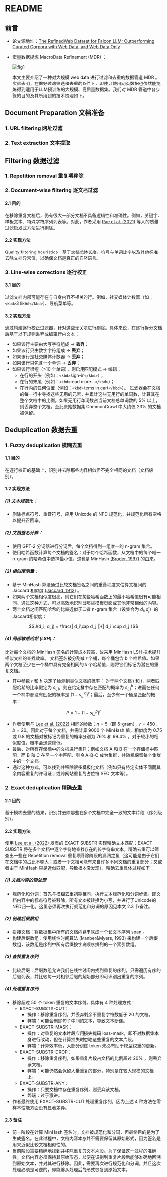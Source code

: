 # README

## 前言

- 论文源地址：[The RefinedWeb Dataset for Falcon LLM: Outperforming Curated Corpora with Web Data, and Web Data Only](https://arxiv.org/abs/2306.01116)

- 宏量数据提炼 MacroData Refinement (MDR) ：

  ![fig1](figs/1.png)

  本文主要介绍了一种对大规模 web data 进行过滤和去重的数据管道 MDR 。实验表明，在做好过滤筛选和去重的条件下，即使只使用网页数据也依然能提炼得到适用于LLM预训练的大规模、高质量数据集。我们对 MDR 管道中各步骤的目的及其所用到的技术梳理如下。

## Document Preparation 文档准备

### 1. URL filtering 网址过滤

### 2. Text extraction 文本提取

## Filtering 数据过滤

### 1. Repetition removal 重复项移除

### 2. Document-wise filtering 逐文档过滤

#### 2.1 目的

在移除重复文档后，仍有很大一部分文档不具备逻辑性和准确性。例如，关键字、样板文本、特殊字符序列列表等。对此，作者采用 [Rae et al. (2021)](https://arxiv.org/abs/2112.11446) 等人的质量过滤启发式方法进行剔除。

#### 2.2 实现方法

Quality filtering heuristics：基于文档总体长度、符号与单词比率以及其他标准去除文档异常值，以确保文档是真正的自然语言。

### 3. Line-wise corrections 逐行校正

#### 3.1 目的

过滤文档内部可能存在与自身内容不相关的行。例如，社交媒体计数器（如：`<kbd>`3 likes`</kbd>`）、导航菜单等。

#### 3.2 实现方法

通过构建逐行校正过滤器，针对这些无关项进行剔除。具体来说，在逐行拆分文档后基于以下规则丢弃或编辑行内文本：

- 如果该行主要由大写字符组成 $\rightarrow$ **丢弃**；
- 如果该行只由数字字符组成 $\rightarrow$ **丢弃**；
- 如果该行是社交媒体计数器 $\rightarrow$ **丢弃**；
- 如果该行只包含一个单词 $\rightarrow$ **丢弃**；
- 如果该行很短（$\le$10 个单词），则启用匹配模式 $\rightarrow$ 编辑：
  - 在行的开头（例如：`<kbd>`sign-in`</kbd>`）；
  - 在行的末尾（例如：`<kbd>`read more...`</kbd>`）；
  - 在行内的任何位置（例如：`<kbd>`items in cart`</kbd>`）。
    过滤器会在文档的每一行中寻找这些无用的元素，并累计这些无用行的单词数，计算其在整个文档中的比例。如果无用行单词数占当前文档总单词数的 5% 以上，则丢弃整个文档。至此原始数据集 CommonCrawl 中大约仅 23% 的文档被保留。

## Deduplication 数据去重

### 1. Fuzzy deduplication 模糊去重

#### 1.1 目的

在逐行校正的基础上，识别并去除那些内容相似但不完全相同的文档（文档级别）。

#### 1.2 实现方法

##### (1) 文本规范化：

- 删除标点符号、重音符号，应用 Unicode 的 NFD 规范化，并规范化所有空格以提升召回率。

##### (2) 文档签名计算：

- 使用 GPT-2 分词器进行分词后，每个文档得到一组唯一的 n-gram 集合。
- 使用哈希函数计算每个文档的签名：对于每个哈希函数，从文档中的每个唯一 n-gram 的哈希值中选择最小值，这也是 MinHash  [(Broder, 1997)](https://www.cs.princeton.edu/courses/archive/spring13/cos598C/broder97resemblance.pdf) 的由来。

##### (3) 相似度测量：

- 基于 MinHash 算法通过比较文档签名之间的重叠程度来估算文档间的 Jaccard 相似度 [(Jaccard, 1912)](https://biocomparison.ucoz.ru/_ld/0/92_jaccard_1912.pdf) 。
- 如果两个文档相似度很高，则它们在某些哈希函数上的最小哈希值很有可能相同。通过这种方式，可以高效地识别出那些模板页面或其他非常相似的内容。
- 两个文档之间匹配哈希的比率近似于二者 n-gram 集合（设集合为 $d_i, d_j$）的Jaccard相似度：

```math
J(d_i, d_j) = \frac{| d_i\cap d_j |}{| d_i \cup d_j|}
```

##### (4) 局部敏感哈希 (LSH)：

比对每个文档的 MinHash 签名的计算成本较高，故采用 MinHash LSH 技术提升相似文档的查找效率。
文档签名被分割成 $r$ 个桶，每个桶包含 $b$ 个哈希值。如果两个文档至少在一个桶中具有完全相同的 $b$ 个哈希值，则将它们标记为潜在的重复文档。

- 其中参数 $r$ 和 $b$ 决定了检测到类似文档的概率：
  对于两个文档 $i$ 和 $j$，两者匹配哈希的比率假定为 $s_{i, j}$，则在给定桶中存在匹配的概率为 $`s^{b}_{i, j}`$；进而在任何一个桶中都没有匹配的概率是 $`(1 - s^{b}_{i, j})^{r}`$；最后，至少有一个桶是匹配的概率：

```math
P = 1 - (1 - s^{b}_{i,j})^{r}
```
  
- 作者使用与 [Lee et al. (2022)](https://export.arxiv.org/pdf/2107.06499v2.pdf) 相同的参数：$`n=5`$（即 5-gram），$`r=450`$，$`b=20`$。因此对于每个文档，共需计算 9000 个 MinHash 值，相似度为 0.75 或 0.8 的文档对被标记为重复的概率分别为 76% 和 99.4% ，对于较小的相似度值，概率会迅速降低。
- 最后，对所有存储桶中的文档进行集群：例如文档 A 和 B 在一个存储桶中匹配，而 B 和 C 在另一个中匹配，则令 A-B-C 成为集群，并随机保留每个集群中的一个文档。
- 通过这种方式，可以找到并移除很多模板化文档（例如只有特定实体不同而其余内容重复的许可证；或跨网站重复的占位符 SEO 文本等）。

### 2. Exact deduplication 精确去重

#### 2.1 目的

基于模糊去重的结果，识别并去除那些在多个文档中完全一致的文本片段（序列级别）。

#### 2.2 实现方法

使用 [Lee et al. (2022)](https://export.arxiv.org/pdf/2107.06499v2.pdf) 发表的 EXACT SUBSTR 实现精确文本匹配：EXACT SUBSTR 将在多个文档中逐个字符地查找存在的长字符串文本。精确去重可以筛查出一些在 Repetition removal 重复项移除阶段的漏网之鱼（这可能是由于它们在文档中的占比不够大；或者一个文档可能有来自许多不同文档的重复部分；又或者由于 MinHash 只是近似匹配，导致根本没发现），精确去重具体过程如下：

##### (1) 文档内容的预处理

- 规范化和分词：首先与模糊去重初期相同，执行文本规范化和分词步骤。即文档内容中的标点符号被移除，所有文本被转换为小写，并进行了Unicode的NFD归一化。这里必须再次执行规范化和分词的原因见本文 2.3 节备注。

##### (2) 创建后缀数组

- 拼接文档：将数据集中所有的文档内容串联成一个长文本序列 span 。
- 构建后缀数组：使用线性时间算法 (Manber&Myers, 1993) 来构建一个后缀数组，该数组是序列中所有后缀按字典顺序排列的一个索引数组。

##### (3) 查找重复序列

- 比较后缀：后缀数组允许我们在线性时间内找到重复的序列，只需遍历有序的后缀列表，并比较每一对相邻后缀的起始部分即可识别出重复的序列。

##### (4) 处理重复序列

- 移除超过 50 个 token 重复的文本序列，具体有 4 种处理方式：
  - EXACT-SUBSTR-CUT：
    - 操作：移除重复序列，并丢弃剩余不重复字符数低于 20 的文档。
    - 弊端：可能会删除句子中间的文本，导致文本断连。
  - EXACT-SUBSTR-MASK：
    - 操作：对重复的文本片段应用损失掩码 loss-mask，即不对数据集本身进行改动，但在计算损失时忽略这些重复的文本片段。
    - 弊端：计算效率低，大部分训练 token 未必有助于模型权重的更新。
  - EXACT-SUBSTR-DROP：
    - 操作：移除重复序列，如果重复片段占文档的比例超过 20% ，则丢弃该文档。
    - 弊端：可能仍然会保留大量重复的部分，特别是在较大规模的文档上。
  - EXACT-SUBSTR-ANY：
    - 操作：只要文档中存在重复序列，则丢弃该文档。
    - 弊端：过于激进。
- 作者最终使用 EXACT-SUBSTR-CUT 处理重复序列，因为上述 4 种方法在零样本性能方面没有显著差异。

#### 2.3 备注

- 前一阶段在计算 MinHash 签名时，文档被规范化和分词，但最终目的是为了生成签名。在此过程中，文档内容本身并不需要保留其原始形式，因为签名是用来近似比较文档相似性的。
- 当前阶段需要精确地找到并移除重复的文本片段。为了保证这一过程的准确性，文档内容必须保持其原始形态，以便在识别到重复片段后能够准确地回溯到原始文本，并对其进行移除。因此，需要再次进行规范化和分词，并且这次处理必须是可逆的，即能够从处理后的形式恢复到原始文本。
